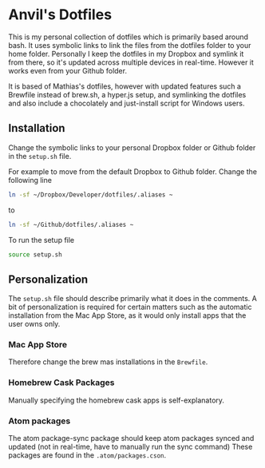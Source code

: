 # Anvil's Dotfiles

This is my personal collection of dotfiles which is primarily based around bash.
It uses symbolic links to link the files from the dotfiles folder to your home folder. Personally I keep the dotfiles in my Dropbox and symlink it from there, so it's updated across multiple devices in real-time. However it works even from your Github folder.

It is based of Mathias's dotfiles, however with updated features such a Brewfile instead of brew.sh, a hyper.js setup, and symlinking the dotfiles and also include a chocolately and just-install script for Windows users.

## Installation

Change the symbolic links to your personal Dropbox folder or Github folder in the `setup.sh` file.

For example to move from the default Dropbox to Github folder. Change the following line
```bash
ln -sf ~/Dropbox/Developer/dotfiles/.aliases ~
```
to 
```bash
ln -sf ~/Github/dotfiles/.aliases ~
```
To run the setup file
```bash
source setup.sh
```

## Personalization

The `setup.sh` file should describe primarily what it does in the comments.
A bit of personalization is required for certain matters such as the automatic installation from the Mac App Store, as it would only install apps that the user owns only.

### Mac App Store
Therefore change the brew mas installations in the `Brewfile`.

### Homebrew Cask Packages
Manually specifying the homebrew cask apps is self-explanatory.

### Atom packages
The atom package-sync package should keep atom packages synced and updated (not in real-time, have to manually run the sync command) These packages are found in the `.atom/packages.cson`.
